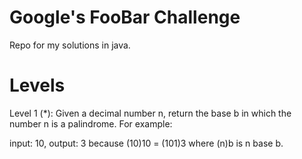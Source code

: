 # Google's FooBar Challenge
Repo for my solutions in java.

# Levels
Level 1 (*): Given a decimal number n, return the base b in which the number n is a palindrome.  For example:

input: 10, output: 3 because (10)10 = (101)3 where (n)b is n base b.

